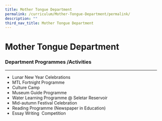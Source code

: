 ```yaml
---
title: Mother Tongue Department
permalink: /curriculum/Mother-Tongue-Department/permalink/
description: ""
third_nav_title: Mother Tongue Department
---
```


Mother Tongue Department
========================

### Department Programmes /Activities
---------------------------------

*   Lunar New Year Celebrations
*   MTL Fortnight Programme
*   Culture Camp
*   Museum Guide Programme
*   Water Learning Programme @ Seletar Reservoir
*   Mid-autumn Festival Celebration
*   Reading Programme (Newspaper in Education)
*   Essay Writing  Competition